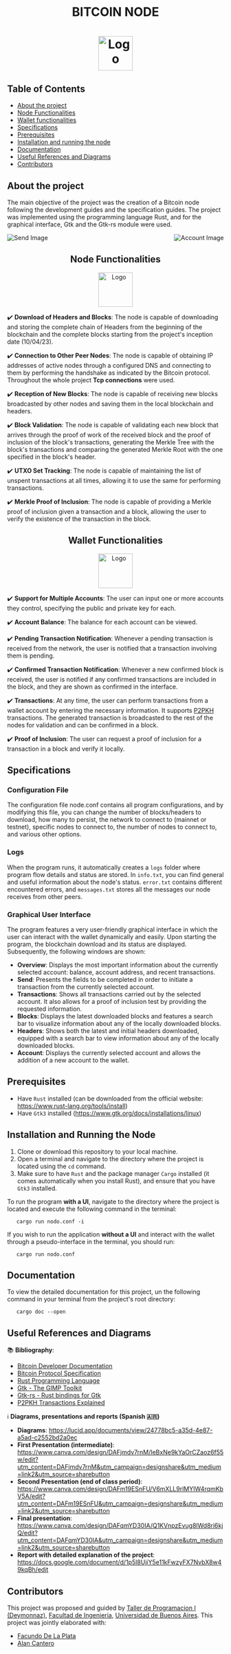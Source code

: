 <div align="center">
  <p align="center">
    <h1> BITCOIN NODE <h1 />
  </p>
  <img src="src/readme_images/icon.gif" alt="Logo" width="80" height="80">
</div>

## Table of Contents
- [About the project](#about-the-project)
- [Node Functionalities](#node-functionalities)
- [Wallet functionalities](#hello)
- [Specifications](#specifications)
- [Prerequisites](#prerequisites)
- [Installation and running the node](#installation-and-running-the-node)
- [Documentation](#documentation)
- [Useful References and Diagrams](#useful-references-and-diagrams)
- [Contributors](#contributors)
## About the project
The main objective of the project was the creation of a Bitcoin node following the development guides and the specification guides. The project was implemented using the programming language Rust, and for the graphical interface, Gtk and the Gtk-rs module were used.
<div style="display: flex; justify-content: space-between;">
    <img src="src/readme_images/send.png" alt="Send Image">
    <img src="src/readme_images/send.png" alt="Account Image">
</div>



<div align="center">
  
## Node Functionalities


</div>

<p align="center">
  <img src="src/readme_images/node.png" alt="Logo" width="80" height="80">
</p>

✔️ **Download of Headers and Blocks**: The node is capable of downloading and storing the complete chain of Headers from the beginning of the blockchain and the complete blocks starting from the project's inception date (10/04/23).

✔️ **Connection to Other Peer Nodes**: The node is capable of obtaining IP addresses of active nodes through a configured DNS and connecting to them by performing the handshake as indicated by the Bitcoin protocol. Throughout the whole project **Tcp connections** were used.

✔️ **Reception of New Blocks**: The node is capable of receiving new blocks broadcasted by other nodes and saving them in the local blockchain and headers.

✔️ **Block Validation**: The node is capable of validating each new block that arrives through the proof of work of the received block and the proof of inclusion of the block's transactions, generating the Merkle Tree with the block's transactions and comparing the generated Merkle Root with the one specified in the block's header.

✔️ **UTXO Set Tracking**: The node is capable of maintaining the list of unspent transactions at all times, allowing it to use the same for performing transactions.

✔️ **Merkle Proof of Inclusion**: The node is capable of providing a Merkle proof of inclusion given a transaction and a block, allowing the user to verify the existence of the transaction in the block.

<div align="center">

<a name="hello"></a>
## Wallet Functionalities

</div>
<p align="center">
  <img src="src/readme_images/wallet.png" alt="Logo" width="80" height="80">
</p>




✔️ **Support for Multiple Accounts**: The user can input one or more accounts they control, specifying the public and private key for each.

✔️ **Account Balance**: The balance for each account can be viewed.

✔️ **Pending Transaction Notification**: Whenever a pending transaction is received from the network, the user is notified that a transaction involving them is pending.

✔️ **Confirmed Transaction Notification**: Whenever a new confirmed block is received, the user is notified if any confirmed transactions are included in the block, and they are shown as confirmed in the interface.

✔️ **Transactions**: At any time, the user can perform transactions from a wallet account by entering the necessary information. It supports [P2PKH](https://learnmeabitcoin.com/technical/p2pkh) transactions. The generated transaction is broadcasted to the rest of the nodes for validation and can be confirmed in a block.

✔️ **Proof of Inclusion**: The user can request a proof of inclusion for a transaction in a block and verify it locally.
## Specifications

### Configuration File
The configuration file node.conf contains all program configurations, and by modifying this file, you can change the number of blocks/headers to download, how many to persist, the network to connect to (mainnet or testnet), specific nodes to connect to, the number of nodes to connect to, and various other options.

### Logs
When the program runs, it automatically creates a `logs` folder where program flow details and status are stored. In `info.txt`, you can find general and useful information about the node's status. `error.txt` contains different encountered errors, and `messages.txt` stores all the messages our node receives from other peers.

### Graphical User Interface
The program features a very user-friendly graphical interface in which the user can interact with the wallet dynamically and easily. Upon starting the program, the blockchain download and its status are displayed. Subsequently, the following windows are shown:
* **Overview**: Displays the most important information about the currently selected account: balance, account address, and recent transactions.
* **Send**: Presents the fields to be completed in order to initiate a transaction from the currently selected account.
* **Transactions**: Shows all transactions carried out by the selected account. It also allows for a proof of inclusion test by providing the requested information.
* **Blocks**: Displays the latest downloaded blocks and features a search bar to visualize information about any of the locally downloaded blocks.
* **Headers**: Shows both the latest and initial headers downloaded, equipped with a search bar to view information about any of the locally downloaded blocks.
* **Account**: Displays the currently selected account and allows the addition of a new account to the wallet.

## Prerequisites

* Have `Rust` installed (can be downloaded from the official website: https://www.rust-lang.org/tools/install)
* Have `Gtk3` installed (https://www.gtk.org/docs/installations/linux)
## Installation and Running the Node
1. Clone or download this repository to your local machine.
2. Open a terminal and navigate to the directory where the project is located using the `cd` command.
3. Make sure to have `Rust` and the package manager `Cargo` installed (it comes automatically when you install Rust), and ensure that you have `Gtk3` installed.
   
To run the program **with a UI**, navigate to the directory where the project is located and execute the following command in the terminal:
```
   cargo run nodo.conf -i
```

If you wish to run the application **without a UI** and interact with the wallet through a pseudo-interface in the terminal, you should run:
```
   cargo run nodo.conf
```
## Documentation

To view the detailed documentation for this project, un the following command in your terminal from the project's root directory:
```
   cargo doc --open
```

## Useful References and Diagrams
📚 **Bibliography**:
* [Bitcoin Developer Documentation](https://developer.bitcoin.org/devguide/index.html)
* [Bitcoin Protocol Specification](https://developer.bitcoin.org/reference/index.html)
* [Rust Programming Language](https://www.rust-lang.org/)
* [Gtk - The GIMP Toolkit](https://www.gtk.org/)
* [Gtk-rs - Rust bindings for Gtk](https://gtk-rs.org/)
* [P2PKH Transactions Explained](https://academy.bit2me.com/que-es-p2pkh/)
  
ℹ️ **Diagrams, presentations and reports (Spanish 🇦🇷)**
* **Diagrams**: https://lucid.app/documents/view/24778bc5-a35d-4e87-a5ad-c2552bd2a0ec
* **First Presentation (intermediate)**: https://www.canva.com/design/DAFjmdv7rnM/IeBxNe9kYaOrCZaoz6f55w/edit?utm_content=DAFjmdv7rnM&utm_campaign=designshare&utm_medium=link2&utm_source=sharebutton
* **Second Presentation (end of class period)**: https://www.canva.com/design/DAFm19ESnFU/V6mXLL9rlMYIW4rqmKbV5A/edit?utm_content=DAFm19ESnFU&utm_campaign=designshare&utm_medium=link2&utm_source=sharebutton
* **Final presentation**: https://www.canva.com/design/DAFqmYD30IA/Q1KVnpzEvug8lWd8ri6kjQ/edit?utm_content=DAFqmYD30IA&utm_campaign=designshare&utm_medium=link2&utm_source=sharebutton
* **Report with detailed explanation of the project**: https://docs.google.com/document/d/1p5l8UjiY5e11kFwzyFX7NvbX8w49kqBh/edit

## Contributors

This project was proposed and guided by [Taller de Programacion I (Deymonnaz)](https://taller-1-fiuba-rust.github.io/), [Facultad de Ingenieria](http://www.fi.uba.ar/), [Universidad de Buenos Aires](https://www.uba.ar/).
This project was jointly elaborated with:
- [Facundo De La Plata](https://github.com/FaCu97)
- [Alan Cantero](https://github.com/CanteroAlann)
  


